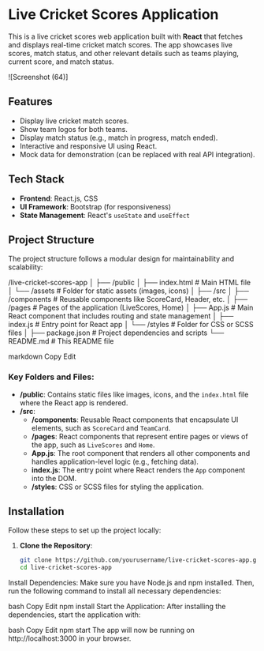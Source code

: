 # Live Cricket Scores Application

This is a live cricket scores web application built with **React** that fetches and displays real-time cricket match scores. The app showcases live scores, match status, and other relevant details such as teams playing, current score, and match status.


![Screenshot (64)]


## Features
- Display live cricket match scores.
- Show team logos for both teams.
- Display match status (e.g., match in progress, match ended).
- Interactive and responsive UI using React.
- Mock data for demonstration (can be replaced with real API integration).

## Tech Stack
- **Frontend**: React.js, CSS
- **UI Framework**: Bootstrap (for responsiveness)
- **State Management**: React's `useState` and `useEffect`

## Project Structure

The project structure follows a modular design for maintainability and scalability:


/live-cricket-scores-app │ ├── /public │ ├── index.html # Main HTML file │ └── /assets # Folder for static assets (images, icons) │ ├── /src │ ├── /components # Reusable components like ScoreCard, Header, etc. │ ├── /pages # Pages of the application (LiveScores, Home) │ ├── App.js # Main React component that includes routing and state management │ ├── index.js # Entry point for React app │ └── /styles # Folder for CSS or SCSS files │ ├── package.json # Project dependencies and scripts └── README.md # This README file

markdown
Copy
Edit

### Key Folders and Files:
- **/public**: Contains static files like images, icons, and the `index.html` file where the React app is rendered.
- **/src**:
  - **/components**: Reusable React components that encapsulate UI elements, such as `ScoreCard` and `TeamCard`.
  - **/pages**: React components that represent entire pages or views of the app, such as `LiveScores` and `Home`.
  - **App.js**: The root component that renders all other components and handles application-level logic (e.g., fetching data).
  - **index.js**: The entry point where React renders the `App` component into the DOM.
  - **/styles**: CSS or SCSS files for styling the application.

## Installation

Follow these steps to set up the project locally:

1. **Clone the Repository**:
   ```bash
   git clone https://github.com/yourusername/live-cricket-scores-app.git
   cd live-cricket-scores-app
Install Dependencies: Make sure you have Node.js and npm installed. Then, run the following command to install all necessary dependencies:

bash
Copy
Edit
npm install
Start the Application: After installing the dependencies, start the application with:

bash
Copy
Edit
npm start
The app will now be running on http://localhost:3000 in your browser.

